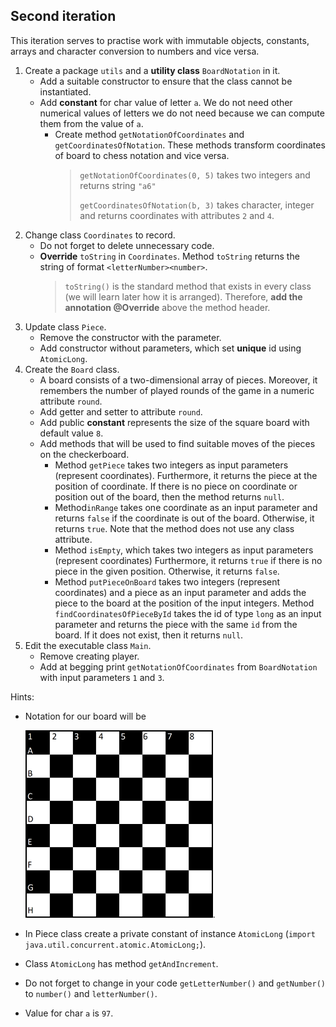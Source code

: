 ## Second iteration
This iteration serves to practise work with immutable objects, constants, arrays and character conversion to numbers and vice versa.


1. Create a package `utils` and a **utility class** `BoardNotation` in it.
    - Add a suitable constructor to ensure that the class cannot be instantiated.
    - Add **constant** for char value of letter `a`. We do not need other numerical values of letters we do not need because we can compute them from the value of `a`.
        - Create method `getNotationOfCoordinates` and `getCoordinatesOfNotation`.
          These methods transform coordinates of board to chess notation and vice versa.
          > `getNotationOfCoordinates(0, 5)` takes two integers and returns string `"a6"` <p>
          `getCoordinatesOfNotation(b, 3)` takes character, integer and returns coordinates with attributes `2` and `4`.
2. Change class `Coordinates` to record.
    - Do not forget to delete unnecessary code.
    - **Override** `toString` in `Coordinates`. Method `toString` returns the string of format `<letterNumber><number>`.
      >`toString()` is the standard method that exists in every class (we will learn later how it is arranged).
      Therefore, **add the annotation @Override** above the method header.
3. Update class `Piece`.
    - Remove the constructor with the parameter.
    - Add constructor without parameters, which set **unique** id using `AtomicLong`.
4. Create the `Board` class.
    - A board consists of a two-dimensional array of pieces. Moreover, it remembers the number of played rounds of the game in a numeric attribute `round`.
    - Add getter and setter to attribute `round`.
    - Add public **constant** represents the size of the square board with default value `8`.
    - Add methods that will be used to find suitable moves of the pieces on the checkerboard.
        - Method `getPiece` takes two integers as input parameters (represent coordinates).
          Furthermore, it returns the piece at the position of coordinate.
          If there is no piece on coordinate or position out of the board, then the method returns `null`.
        - Method`inRange` takes one coordinate as an input parameter
          and returns `false` if the coordinate is out of the board. Otherwise, it returns `true`.
          Note that the method does not use any class attribute.
        - Method `isEmpty`, which takes two integers as input parameters (represent coordinates)
          Furthermore, it returns `true` if there is no piece in the given position. Otherwise, it returns `false`.
        - Method `putPieceOnBoard` takes two integers (represent coordinates) and a piece as an input parameter
          and adds the piece to the board at the position of the input integers.
          Method `findCoordinatesOfPieceById` takes the id of type `long` as an input parameter
          and returns the piece with the same `id` from the board. If it does not exist, then it returns `null`.
5. Edit the executable class `Main`.
    - Remove creating player.
    - Add at begging print `getNotationOfCoordinates` from `BoardNotation` with input parameters `1` and `3`.

Hints:
- Notation for our board will be

  <img src="images/chessboardnotation.png" alt="chessboard" width="300"/>.
- In Piece class create a private constant of instance `AtomicLong` (`import java.util.concurrent.atomic.AtomicLong;`).
- Class `AtomicLong` has method `getAndIncrement`.
- Do not forget to change in your code `getLetterNumber()` and `getNumber()` to `number()` and `letterNumber()`.
- Value for char `a` is `97`.
